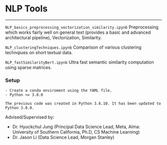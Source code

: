 # NLP Tools
___

`NLP_basics_preprocessing_vectorization_similarity.ipynb`
Preprocessing which works fairly well on general text (provides a basic and advanced architectural pipeline), Vectorization, Similarity.

`NLP_clusteringTechniques.ipynb`
Comparison of various clustering technqiues on short textual data.

`NLP_fastSimilarityBert.ipynb`
Ultra fast semantic similarity computation using sparse matrices.


### Setup
```
- Create a conda enviroment using the YAML file.
- Python >= 3.8.0

The previous code was created in Python 3.6.10. It has been updated to Python 3.8.0.
```

Advised/Supervised by:
- Dr. Hyuckchul Jung (Principal Data Science Lead, Meta, Alma: University of Southern California, Ph.D, CS Machine Learning)
- Dr. Jason Li (Data Science Lead, Morgan Stanley)
